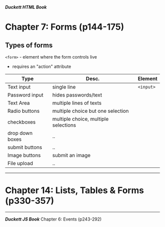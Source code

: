 ***Duckett HTML Book***  
# Chapter 7: Forms (p144-175)

## Types of forms  

`<form>` - element where the form controls live

- requires an "action" attribute

Type | Desc. | Element
---- | ---- | ----
Text input | single line | `<input>`
Password input | hides passwords/text | 
Text Area | multiple lines of texts  
Radio buttons | multiple choice but one selection  
checkboxes | multiple choice, multiple selections  
drop down boxes |  ..
submit buttons |  ..
Image buttons |  submit an image
File upload |  ..




---
# Chapter 14: Lists, Tables & Forms (p330-357)





---
***Duckett JS Book***
Chapter 6: Events (p243-292)